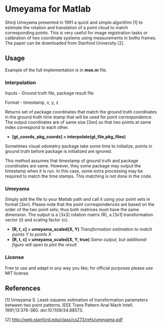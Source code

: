 # Umeyama for Matlab

Shinji Umeyama presented in 1991 a quick and simple algorithm [1] to estimate the rotation and translation of a point cloud to match corresponding points. This is very useful for image registration tasks or calibration of two coordinate systems using measurements in boths frames. The paper can be downloaded from Stanford University [2].

## Usage

Example of the full implementation is in **mse.m** file.

### Interpolation
Inputs - Ground truth file, package result file

Format - timestamp, x, y, z

Returns set of package coordinates that match the ground truth coordinates in the ground truth time stamp that will be used for point correspondence. The output coordinates are of same size [3xn]  so that two points at same index correspond to each other. 
- **[gt_coords, pkg_coords] = interpolate(gt_file,pkg_files)**

Sometimes visual odometry package take some time to initialize, points in ground truth before package is initialized are ignored. 


This method assumes that timestamp of ground truth and package coordinates are same. However, they some package may output the timestamp when it is run. In this case, some extra processing may be required to match the time stamps. This matching is not done in the code.

### Umeyama
Simply add the file to your Matlab path and call it using your point sets in format [3xn]. Please note that the point correspondences are based on the order of the two point sets; thus both matrices must have the same dimension. The output is a [3x3] rotation matrix (R), a [3x1] transformation vector (t) and scaling factor (c):
- **[R, t, c] = umeyama_scaled(X, Y)** *Transformation estimation to match points Y to points X*
- **[R, t, c] = umeyama_scaled(X, Y, true)** *Same output, but additional figure will open to plot the result*

### License
Free to use and adapt in any way you like; for official purposes please use MIT license.

## References
[1] Umeyama S. Least-squares estimation of transformation parameters between two point patterns. IEEE Trans Pattern Anal Mach Intell. 1991;13:376-380. doi:10.1109/34.88573.

[2] http://web.stanford.edu/class/cs273/refs/umeyama.pdf
